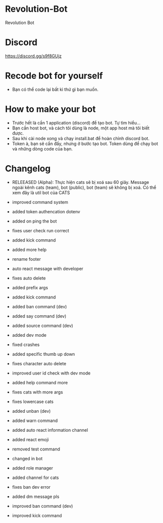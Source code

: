 # Revolution-Bot
Revolution Bot

# Discord
https://discord.gg/s9f8GUjz

# Recode bot for yourself
- Bạn có thể code lại bất kì thứ gì bạn muốn.

# How to make your bot
- Trước hết là cần 1 application (discord) để tạo bot. Tự tìm hiểu...
- Bạn cần host bot, và cách tôi dùng là node, một app host mà tôi biết được.
- Sau khi cài node xong và chạy install.bat để hoàn chỉnh discord bot.
- Token à, bạn sẽ cần đấy, nhưng ở bước tạo bot. Token dùng để chạy bot và những dòng code của bạn.

# Changelog
- RELEEASED (Alpha): Thực hiện cats sẽ bị xoá sau 60 giây. Message ngoài kênh cats (team), bot (public), bot (team) sẽ không bị xoá.
Có thể xem đây là util bot của CATS

- improved command system
- added token authencation dotenv
- added on ping the bot
- fixes user check run correct
- added kick command
- added more help
- rename footer
- auto react message with developer
- fixes auto delete
- added prefix args
- added kick command
- added ban command (dev)
- added say command (dev)
- added source command (dev)
- added dev mode
- fixed crashes
- added specific thumb up down
- fixes character auto delete
- improved user id check with dev mode
- added help command more
- fixes cats with more args
- fixes lowercase cats
- added unban (dev)
- added warn command
- added auto react information channel
- added react emoji
- removed test command
- changed in bot
- added role manager
- added channel for cats
- fixes ban dev error
- added dm message pls
- improved ban command (dev)
- improved kick command
